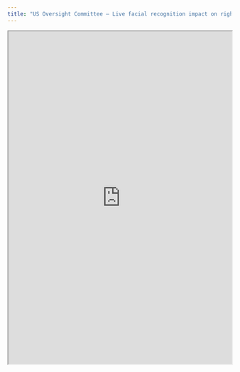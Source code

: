 ```yaml
---
title: "US Oversight Committee – Live facial recognition impact on rights and liberties (22 May 2019)"
---
```




<iframe height="750" width="100%" src="https://ewelton.github.io/ktest/wiki.html#US%20Oversight%20Committee%20%E2%80%93%20Live%20facial%20recognition%20impact%20on%20rights%20and%20liberties%20(22%20May%202019)"></iframe>
